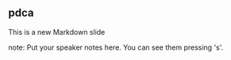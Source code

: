 ##  pdca

This is a new Markdown slide

note:
    Put your speaker notes here.
    You can see them pressing 's'.
